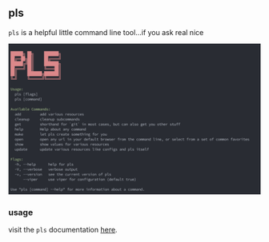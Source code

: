 ## pls

`pls` is a helpful little command line tool...if you ask real nice

![](docs/assets/pls_main.png)

### usage

visit the `pls` documentation [here](https://github.com/kathleenfrench/pls/tree/master/docs).